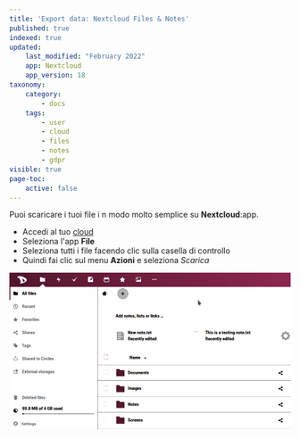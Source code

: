 ```yaml
---
title: 'Export data: Nextcloud Files & Notes'
published: true
indexed: true
updated:
    last_modified: "February 2022"		
    app: Nextcloud
    app_version: 18
taxonomy:
    category:
        - docs
    tags:
        - user
        - cloud
        - files
        - notes
        - gdpr
visible: true
page-toc:
    active: false
---
```


Puoi scaricare i tuoi file i n modo molto semplice su **Nextcloud**:app.

- Accedi al tuo [cloud](https://cloud.disroot.org)
- Seleziona l'app **File**
- Seleziona tutti i file facendo clic sulla casella di controllo
- Quindi fai clic sul menu **Azioni** e seleziona *Scarica* 

![](en/files_app.gif)
